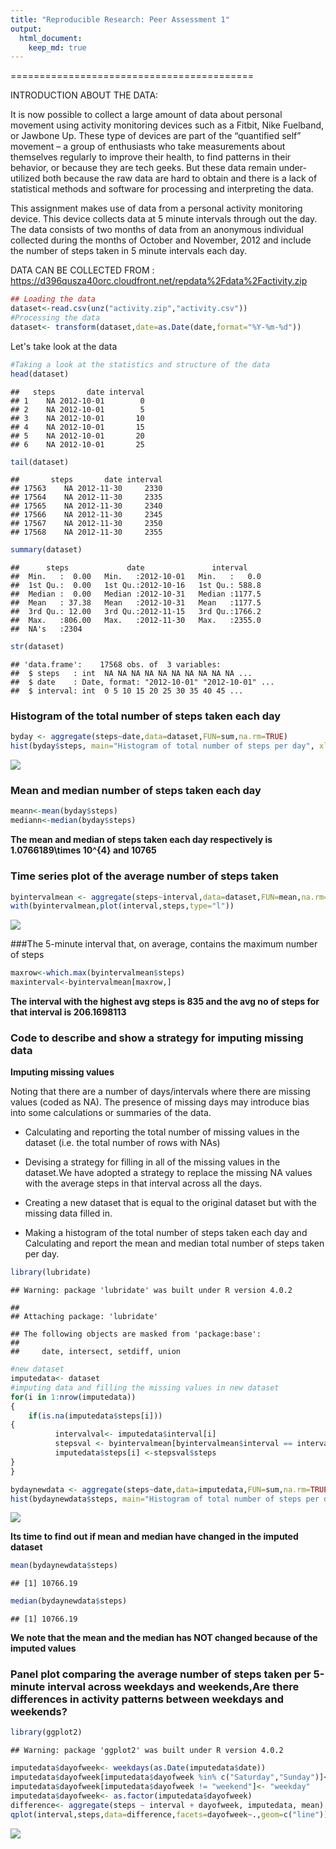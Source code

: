 ```yaml
---
title: "Reproducible Research: Peer Assessment 1"
output: 
  html_document:
    keep_md: true
---
```



==========================================

INTRODUCTION ABOUT THE DATA:

It is now possible to collect a large amount of data about personal movement using activity monitoring devices such as a Fitbit, Nike Fuelband, or Jawbone Up. These type of devices are part of the “quantified self” movement – a group of enthusiasts who take measurements about themselves regularly to improve their health, to find patterns in their behavior, or because they are tech geeks. But these data remain under-utilized both because the raw data are hard to obtain and there is a lack of statistical methods and software for processing and interpreting the data.

This assignment makes use of data from a personal activity monitoring device. This device collects data at 5 minute intervals through out the day. The data consists of two months of data from an anonymous individual collected during the months of October and November, 2012 and include the number of steps taken in 5 minute intervals each day.

DATA CAN BE COLLECTED FROM : https://d396qusza40orc.cloudfront.net/repdata%2Fdata%2Factivity.zip


```r
## Loading the data
dataset<-read.csv(unz("activity.zip","activity.csv"))
#Processing the data
dataset<- transform(dataset,date=as.Date(date,format="%Y-%m-%d"))
```
Let's take look at the data

```r
#Taking a look at the statistics and structure of the data
head(dataset)
```

```
##   steps       date interval
## 1    NA 2012-10-01        0
## 2    NA 2012-10-01        5
## 3    NA 2012-10-01       10
## 4    NA 2012-10-01       15
## 5    NA 2012-10-01       20
## 6    NA 2012-10-01       25
```

```r
tail(dataset)
```

```
##       steps       date interval
## 17563    NA 2012-11-30     2330
## 17564    NA 2012-11-30     2335
## 17565    NA 2012-11-30     2340
## 17566    NA 2012-11-30     2345
## 17567    NA 2012-11-30     2350
## 17568    NA 2012-11-30     2355
```

```r
summary(dataset)
```

```
##      steps             date               interval     
##  Min.   :  0.00   Min.   :2012-10-01   Min.   :   0.0  
##  1st Qu.:  0.00   1st Qu.:2012-10-16   1st Qu.: 588.8  
##  Median :  0.00   Median :2012-10-31   Median :1177.5  
##  Mean   : 37.38   Mean   :2012-10-31   Mean   :1177.5  
##  3rd Qu.: 12.00   3rd Qu.:2012-11-15   3rd Qu.:1766.2  
##  Max.   :806.00   Max.   :2012-11-30   Max.   :2355.0  
##  NA's   :2304
```

```r
str(dataset)
```

```
## 'data.frame':	17568 obs. of  3 variables:
##  $ steps   : int  NA NA NA NA NA NA NA NA NA NA ...
##  $ date    : Date, format: "2012-10-01" "2012-10-01" ...
##  $ interval: int  0 5 10 15 20 25 30 35 40 45 ...
```


### Histogram of the total number of steps taken each day

```r
byday <- aggregate(steps~date,data=dataset,FUN=sum,na.rm=TRUE)
hist(byday$steps, main="Histogram of total number of steps per day", xlab="Total number of steps in a day")
```

![](PA1_template_files/figure-html/unnamed-chunk-3-1.png)<!-- -->

### Mean and median number of steps taken each day

```r
meann<-mean(byday$steps)
mediann<-median(byday$steps)
```
**The mean and median of steps taken each day respectively is 1.0766189\times 10^{4} and 10765**


### Time series plot of the average number of steps taken

```r
byintervalmean <- aggregate(steps~interval,data=dataset,FUN=mean,na.rm=TRUE)
with(byintervalmean,plot(interval,steps,type="l"))
```

![](PA1_template_files/figure-html/unnamed-chunk-5-1.png)<!-- -->

###The 5-minute interval that, on average, contains the maximum number of steps


```r
maxrow<-which.max(byintervalmean$steps)
maxinterval<-byintervalmean[maxrow,]
```
**The interval with the highest avg steps is 835  and the avg no of steps for that interval is 206.1698113**

### Code to describe and show a strategy for imputing missing data

**Imputing missing values**

Noting that there are a number of days/intervals where there are missing values (coded as NA). The presence of missing days may introduce bias into some calculations or summaries of the data.

- Calculating and reporting the total number of missing values in the dataset (i.e. the total number of rows with NAs)

- Devising a strategy for filling in all of the missing values in the dataset.We have adopted a strategy to replace the missing NA values with the average steps in that interval across all the days.

- Creating a new dataset that is equal to the original dataset but with the missing data filled in.

- Making a histogram of the total number of steps taken each day and Calculating and report the mean and median total number of steps taken per day. 


```r
library(lubridate)
```

```
## Warning: package 'lubridate' was built under R version 4.0.2
```

```
## 
## Attaching package: 'lubridate'
```

```
## The following objects are masked from 'package:base':
## 
##     date, intersect, setdiff, union
```

```r
#new dataset
imputedata<- dataset
#imputing data and filling the missing values in new dataset
for(i in 1:nrow(imputedata))
{
    if(is.na(imputedata$steps[i]))
{
          intervalval<- imputedata$interval[i]
          stepsval <- byintervalmean[byintervalmean$interval == intervalval,]
          imputedata$steps[i] <-stepsval$steps
}
}

bydaynewdata <- aggregate(steps~date,data=imputedata,FUN=sum,na.rm=TRUE)
hist(bydaynewdata$steps, main="Histogram of total number of steps per day of imputed data", xlab="Total number of steps in a day")
```

![](PA1_template_files/figure-html/unnamed-chunk-7-1.png)<!-- -->

**Its time to find out if mean and median have changed in the imputed dataset**

```r
mean(bydaynewdata$steps)
```

```
## [1] 10766.19
```

```r
median(bydaynewdata$steps)
```

```
## [1] 10766.19
```
**We note that the mean and the median has NOT changed because of the imputed values**

### Panel plot comparing the average number of steps taken per 5-minute interval across weekdays and weekends,Are there differences in activity patterns between weekdays and weekends?

```r
library(ggplot2)
```

```
## Warning: package 'ggplot2' was built under R version 4.0.2
```

```r
imputedata$dayofweek<- weekdays(as.Date(imputedata$date))
imputedata$dayofweek[imputedata$dayofweek %in% c("Saturday","Sunday")]<- "weekend"
imputedata$dayofweek[imputedata$dayofweek != "weekend"]<- "weekday"
imputedata$dayofweek<- as.factor(imputedata$dayofweek)
difference<- aggregate(steps ~ interval + dayofweek, imputedata, mean)
qplot(interval,steps,data=difference,facets=dayofweek~.,geom=c("line"))
```

![](PA1_template_files/figure-html/unnamed-chunk-9-1.png)<!-- -->
